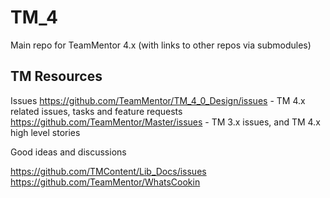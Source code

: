 # TM_4
Main repo for TeamMentor 4.x (with links to other repos via submodules)

## TM Resources 

Issues
https://github.com/TeamMentor/TM_4_0_Design/issues  - TM 4.x related issues, tasks and feature requests
https://github.com/TeamMentor/Master/issues - TM 3.x issues, and TM 4.x high level stories



Good ideas and discussions

https://github.com/TMContent/Lib_Docs/issues
https://github.com/TeamMentor/WhatsCookin
